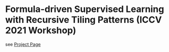 # Formula-driven Supervised Learning with Recursive Tiling Patterns (ICCV 2021 Workshop)
see [Project Page](https://hirokatsukataoka16.github.io/Recursive-Tiling-Patterns/)


